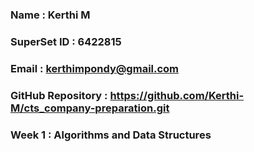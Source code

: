 ### Name : Kerthi M
### SuperSet ID : 6422815
### Email : kerthimpondy@gmail.com
### GitHub Repository : https://github.com/Kerthi-M/cts_company-preparation.git


### Week 1 : Algorithms and Data Structures
